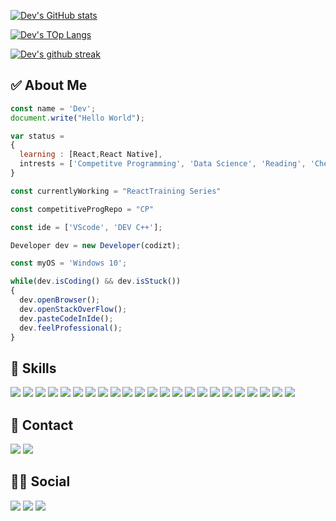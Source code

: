 
[![Dev's GitHub stats](https://github-readme-stats.vercel.app/api?username=codizt&theme=radical&show_icons=true)](https://github.com/codizt)

[![Dev's TOp Langs](https://github-readme-stats.vercel.app/api/top-langs/?username=codizt&theme=radical&layout=compact)](https://github.com/codizt)

[![Dev's github streak](https://github-readme-streak-stats.herokuapp.com/?user=codizt&theme=radical)](https://github.com/codizt)

## ✅ About Me
```js
const name = 'Dev';
document.write("Hello World");

var status = 
{ 
  learning : [React,React Native],
  intrests = ['Competitve Programming', 'Data Science', 'Reading', 'Chess',  'Netflix and Chill']
}

const currentlyWorking = "ReactTraining Series"

const competitiveProgRepo = "CP"

const ide = ['VScode', 'DEV C++'];

Developer dev = new Developer(codizt);

const myOS = 'Windows 10';

while(dev.isCoding() && dev.isStuck())  
{
  dev.openBrowser();
  dev.openStackOverFlow();
  dev.pasteCodeInIde();
  dev.feelProfessional();
}
```

## 🚀 Skills
![](https://img.shields.io/badge/Python-3776AB?style=for-the-badge&logo=python&logoColor=white)  ![](https://img.shields.io/badge/HTML-239120?style=for-the-badge&logo=html5&logoColor=white) ![](https://img.shields.io/badge/CSS-239120?&style=for-the-badge&logo=css3&logoColor=white) ![](https://img.shields.io/badge/JavaScript-F7DF1E?style=for-the-badge&logo=javascript&logoColor=black) ![](https://img.shields.io/badge/C-00599C?style=for-the-badge&logo=c&logoColor=white)  	![](https://img.shields.io/badge/C%2B%2B-00599C?style=for-the-badge&logo=c%2B%2B&logoColor=white) ![](https://img.shields.io/badge/R-276DC3?style=for-the-badge&logo=r&logoColor=white) ![](https://img.shields.io/badge/Markdown-000000?style=for-the-badge&logo=markdown&logoColor=white)	![](https://img.shields.io/badge/Shell_Script-121011?style=for-the-badge&logo=gnu-bash&logoColor=white) ![](https://img.shields.io/badge/Express.js-404D59?style=for-the-badge)	![](https://img.shields.io/badge/Gatsby-663399?style=for-the-badge&logo=gatsby&logoColor=white) ![](https://img.shields.io/badge/React-20232A?style=for-the-badge&logo=react&logoColor=61DAFB)  	![](https://img.shields.io/badge/React_Native-20232A?style=for-the-badge&logo=react&logoColor=61DAFB) ![](https://img.shields.io/badge/Bootstrap-563D7C?style=for-the-badge&logo=bootstrap&logoColor=white) ![](https://img.shields.io/badge/styled--components-DB7093?style=for-the-badge&logo=styled-components&logoColor=white) ![](https://img.shields.io/badge/Material--UI-0081CB?style=for-the-badge&logo=material-ui&logoColor=white) ![](https://img.shields.io/badge/Redux-593D88?style=for-the-badge&logo=redux&logoColor=white)	![](https://img.shields.io/badge/React_Router-CA4245?style=for-the-badge&logo=react-router&logoColor=white) ![](https://img.shields.io/badge/Django-092E20?style=for-the-badge&logo=django&logoColor=white)	![](https://img.shields.io/badge/MySQL-00000F?style=for-the-badge&logo=mysql&logoColor=white) ![](https://img.shields.io/badge/PostgreSQL-316192?style=for-the-badge&logo=postgresql&logoColor=white)	![](https://img.shields.io/badge/Netlify-00C7B7?style=for-the-badge&logo=netlify&logoColor=white)	![](https://img.shields.io/badge/Heroku-430098?style=for-the-badge&logo=heroku&logoColor=white)

## 📱 Contact
[![](https://img.shields.io/badge/WhatsApp-25D366?style=for-the-badge&logo=whatsapp&logoColor=white)](https://wa.link/8c9v5k)
[![](https://img.shields.io/badge/Gmail-D14836?style=for-the-badge&logo=gmail&logoColor=white)](thecodizt@gmail.com)

## 🙋‍♂️ Social
[![](https://img.shields.io/badge/Instagram-E4405F?style=for-the-badge&logo=instagram&logoColor=white)](https://www.instagram.com/codizt/)
[![](https://img.shields.io/badge/Twitter-1DA1F2?style=for-the-badge&logo=twitter&logoColor=white)](https://twitter.com/codizt1)
[![](https://img.shields.io/badge/Stack_Overflow-FE7A16?style=for-the-badge&logo=stack-overflow&logoColor=white)](https://stackoverflow.com/users/15908972/codizt)
<!---
codizt/codizt is a ✨ special ✨ repository because its `README.md` (this file) appears on your GitHub profile.
You can click the Preview link to take a look at your changes.
--->
